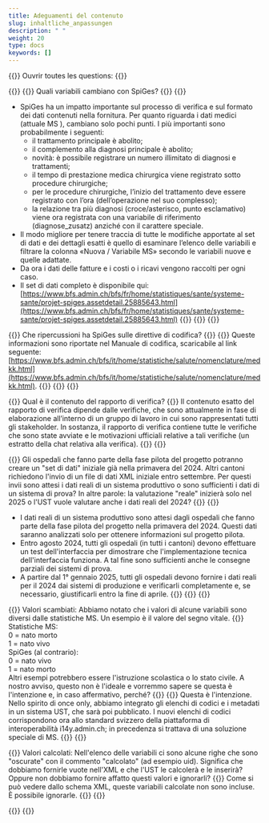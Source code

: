 ```yaml
---
title: Adeguamenti del contenuto
slug: inhaltliche_anpassungen
description: " "
weight: 20
type: docs
keywords: []
---
```


{{<faqBlock>}}
Ouvrir toutes les questions: {{<collapsibleGroupCommand groupId="contenu">}}

{{<numberedList>}}
{{<listItem>}}
Quali variabili cambiano con SpiGes?
{{<collapsibleBlock groupId="contenu">}}
{{<markdown>}}
- SpiGes ha un impatto importante sul processo di verifica e sul formato dei dati contenuti nella fornitura. Per quanto riguarda i dati medici (attuale MS ), cambiano solo pochi punti. I più importanti sono probabilmente i seguenti:
    - il trattamento principale è abolito; 
	- il complemento alla diagnosi principale è abolito; 
	- novità: è possibile registrare un numero illimitato di diagnosi e trattamenti; 
	- il tempo di prestazione medica chirurgica viene registrato sotto procedure chirurgiche; 
	- per le procedure chirurgiche, l’inizio del trattamento deve essere registrato con l’ora (dell’operazione nel suo complesso); 
	- la relazione tra più diagnosi (croce/asterisco, punto esclamativo) viene ora registrata con una variabile di riferimento (diagnose_zusatz) anziché con il carattere speciale. 
- Il modo migliore per tenere traccia di tutte le modifiche apportate al set di dati e dei dettagli esatti è quello di esaminare l’elenco delle variabili e filtrare la colonna «Nuova / Variabile MS» secondo le variabili nuove e quelle adattate. 
- Da ora i dati delle fatture e i costi o i ricavi vengono raccolti per ogni caso. 
- Il set di dati completo è disponibile qui: [https://www.bfs.admin.ch/bfs/fr/home/statistiques/sante/systeme-sante/projet-spiges.assetdetail.25885643.html](https://www.bfs.admin.ch/bfs/fr/home/statistiques/sante/systeme-sante/projet-spiges.assetdetail.25885643.html)
{{</markdown>}}
{{</collapsibleBlock>}}
{{</listItem>}}

{{<listItem>}}
Che ripercussioni ha SpiGes sulle direttive di codifica?
{{<collapsibleBlock groupId="contenu">}}
{{<markdown>}}
Queste informazioni sono riportate nel Manuale di codifica, scaricabile al link seguente: [https://www.bfs.admin.ch/bfs/it/home/statistiche/salute/nomenclature/medkk.html](https://www.bfs.admin.ch/bfs/it/home/statistiche/salute/nomenclature/medkk.html).
{{</markdown>}}
{{</collapsibleBlock>}}
{{</listItem>}}

{{<listItem>}}
Qual è il contenuto del rapporto di verifica?
{{<collapsibleBlock groupId="contenu">}}
Il contenuto esatto del rapporto di verifica dipende dalle verifiche, che sono attualmente in fase di elaborazione all’interno di un gruppo di lavoro in cui sono rappresentati tutti gli stakeholder. In sostanza, il rapporto di verifica contiene tutte le verifiche che sono state avviate e le motivazioni ufficiali relative a tali verifiche (un estratto della chat relativa alla verifica).
{{</collapsibleBlock>}}
{{</listItem>}}

{{<listItem>}}
Gli ospedali che fanno parte della fase pilota del progetto potranno creare un "set di dati" iniziale già nella primavera del 2024. Altri cantoni richiedono l'invio di un file di dati XML iniziale entro settembre. Per questi invii sono attesi i dati reali di un sistema produttivo o sono sufficienti i dati di un sistema di prova? In altre parole: la valutazione "reale" inizierà solo nel 2025 o l'UST vuole valutare anche i dati reali del 2024?
{{<collapsibleBlock groupId="contenu">}}
{{<markdown>}}
- I dati reali di un sistema produttivo sono attesi dagli ospedali che fanno parte della fase pilota del progetto nella primavera del 2024. Questi dati saranno analizzati solo per ottenere informazioni sul progetto pilota.   
- Entro agosto 2024, tutti gli ospedali (in tutti i cantoni) devono effettuare un test dell'interfaccia per dimostrare che l'implementazione tecnica dell'interfaccia funziona. A tal fine sono sufficienti anche le consegne parziali dei sistemi di prova. 
- A partire dal 1° gennaio 2025, tutti gli ospedali devono fornire i dati reali per il 2024 dai sistemi di produzione e verificarli completamente e, se necessario, giustificarli entro la fine di aprile. 
{{</markdown>}}
{{</collapsibleBlock>}}
{{</listItem>}}

{{<listItem>}}
Valori scambiati: Abbiamo notato che i valori di alcune variabili sono diversi dalle statistiche MS. Un esempio è il valore del segno vitale. 
{{<markdown>}}		
Statistiche MS:         
0 = nato morto          
1 = nato vivo           	
SpiGes (al contrario):            
0 = nato vivo               
1 = nato morto          
Altri esempi potrebbero essere l'istruzione scolastica o lo stato civile. A nostro avviso, questo non è l'ideale e vorremmo sapere se questa è l'intenzione e, in caso affermativo, perché? 
{{</markdown>}}
{{<collapsibleBlock groupId="contenu">}}
Questa è l'intenzione. Nello spirito di once only, abbiamo integrato gli elenchi di codici e i metadati in un sistema UST, che sarà poi pubblicato. I nuovi elenchi di codici corrispondono ora allo standard svizzero della piattaforma di interoperabilità i14y.admin.ch; in precedenza si trattava di una soluzione speciale di MS.
{{</collapsibleBlock>}}
{{</listItem>}}

{{<listItem>}}
Valori calcolati: Nell'elenco delle variabili ci sono alcune righe che sono "oscurate" con il commento "calcolato" (ad esempio uid). Significa che dobbiamo fornirle vuote nell'XML e che l'UST le calcolerà e le inserirà? Oppure non dobbiamo fornire affatto questi valori e ignorarli? 
{{<collapsibleBlock groupId="contenu">}}
Come si può vedere dallo schema XML, queste variabili calcolate non sono incluse. È possibile ignorarle.
{{</collapsibleBlock>}}
{{</listItem>}}

{{</numberedList>}}
{{</faqBlock>}}